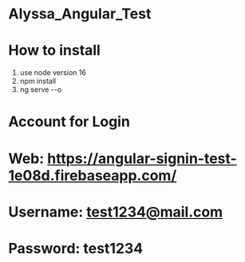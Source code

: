 # Alyssa_Angular_Test

# How to install
1. use node version 16
2. npm install
3. ng serve --o

# Account for Login
# Web: https://angular-signin-test-1e08d.firebaseapp.com/
# Username: test1234@mail.com
# Password: test1234



